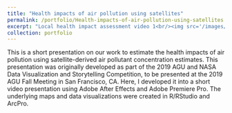 ```yaml
---
title: "Health impacts of air pollution using satellites"
permalink: /portfolio/Health-impacts-of-air-pollution-using-satellites
excerpt: "Local health impact assessment video 1<br/><img src='/images/still.PNG'>"(https://youtu.be/zSZt83-mi6k)
collection: portfolio
---
```


This is a short presentation on our work to estimate the health impacts of air pollution using satellite-derived air pollutant concentration estimates. This presentation was originally developed as part of the 2019 AGU and NASA Data Visualization and Storytelling Competition, to be presented at the 2019 AGU Fall Meeting in San Francisco, CA. Here, I developed it into a short video presentation using Adobe After Effects and Adobe Premiere Pro. The underlying maps and data visualizations were created in R/RStudio and ArcPro.
